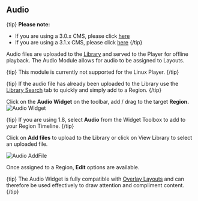 <!--toc=widgets-->

## Audio 

{tip}
**Please note:** 

- If you are using a 3.0.x CMS, please click [here](media_module_audio_3.html)
- If you are using a 3.1.x CMS, please click [here](media_module_audio.html)
  {/tip}

Audio files are uploaded to the [Library](media_library_2.html) and served to the Player for offline playback. The Audio Module allows for audio to be assigned to Layouts.

{tip}
This module is currently not supported for the Linux Player.
{/tip}

{tip}
If the audio file has already been uploaded to the Library use the [Library Search](layouts_library_search.html) tab to quickly and simply add to a Region.
{/tip}

Click on the **Audio Widget** on the toolbar,  add / drag to the target **Region.** ![Audio Widget](img/v2_media_audio_widget.png)



{tip}
If you are using 1.8, select **Audio** from the Widget Toolbox to add to your Region Timeline.
{/tip}



Click on **Add files** to upload to the Library or click on View Library to select an uploaded file.

![Audio AddFile](img/v2_modules_audio_upload.png)

Once assigned to a Region, **Edit** options are available.

{tip}
The Audio Widget is fully compatible with [Overlay Layouts](layouts_overlay.html) and can therefore be used effectively to draw attention and compliment content.
{/tip}
